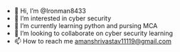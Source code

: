 - 👋 Hi, I’m @Ironman8433
- 👀 I’m interested in cyber security 
- 🌱 I’m currently learning python and pursing MCA
- 💞️ I’m looking to collaborate on cyber security learning
- 📫 How to reach me amanshrivastav11119@gmail.com

<!---
Ironman8433/Ironman8433 is a ✨ special ✨ repository because its `README.md` (this file) appears on your GitHub profile.
You can click the Preview link to take a look at your changes.
--->
